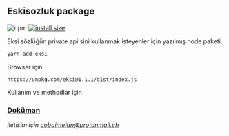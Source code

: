 ## Eskisozluk package

![npm](https://img.shields.io/npm/v/eksi.svg?style=flat-square)
[![install size](https://packagephobia.now.sh/badge?p=eksi@1.1.1)](https://packagephobia.now.sh/result?p=eksi@1.1.1)


Eksi sözlüğün private api'sini kullanmak isteyenler için yazılmış node paketi.

```sh
yarn add eksi
```

Browser için 

```https://unpkg.com/eksi@1.1.1/dist/index.js```

Kullanım ve methodlar için

### [Doküman](https://eksi-document.netlify.com/)




*iletisim için cobaimelan@protonmail.ch*
